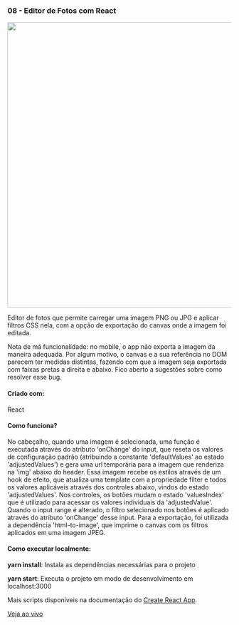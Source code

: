 <h3 align="left">08 - Editor de Fotos com React</h3>
<img src="https://omagotemum.site/assets/img/portfolio/goodbye31/08/project.png" width="640" />
<p align="left">Editor de fotos que permite carregar uma imagem PNG ou JPG e aplicar filtros CSS nela, com a opção de exportação do canvas onde a imagem foi editada.</p>

<p align="left">Nota de má funcionalidade: no mobile, o app não exporta a imagem da maneira adequada. Por algum motivo, o canvas e a sua referência no DOM parecem ter medidas distintas, fazendo com que a imagem seja exportada com faixas pretas a direita e abaixo. Fico aberto a sugestões sobre como resolver esse bug.</p>

<h4 align="left">Criado com:</h4>
<p align="left">React</p>

<h4 align="left">Como funciona?</h4>
<p align="left">No cabeçalho, quando uma imagem é selecionada, uma função é executada através do atributo 'onChange' do input, que reseta os valores de configuração padrão (atribuindo a constante 'defaultValues' ao estado 'adjustedValues') e gera uma url temporária para a imagem que renderiza na 'img' abaixo do header. Essa imagem recebe os estilos através de um hook de efeito, que atualiza uma template com a propriedade filter e todos os valores aplicáveis através dos controles abaixo, vindos do estado 'adjustedValues'. Nos controles, os botões mudam o estado 'valuesIndex' que é utilizado para acessar os valores individuais da 'adjustedValue'. Quando o input range é alterado, o filtro selecionado nos botões é aplicado através do atributo 'onChange' desse input. Para a exportação, foi utilizada a dependência 'html-to-image', que imprime o canvas com os filtros aplicados em uma imagem JPEG.</p>

<h4 align="left">Como executar localmente:</h4>
<p align="left"><b>yarn install</b>: Instala as dependências necessárias para o projeto</p>
<p align="left"><b>yarn start</b>: Executa o projeto em modo de desenvolvimento em localhost:3000</p>

Mais scripts disponíveis na documentação do [Create React App](https://github.com/facebook/create-react-app).

[Veja ao vivo](https://g31-editor-de-fotos.now.sh/)
